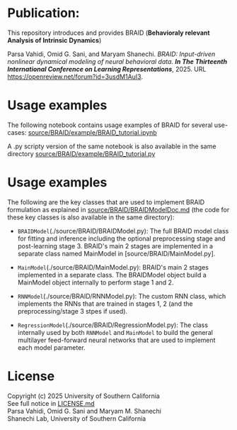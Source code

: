 # Publication:
This repository introduces and provides BRAID (**Behavioraly relevant Analysis of Intrinsic Dynamics**)

Parsa Vahidi, Omid G. Sani, and Maryam Shanechi. *BRAID: Input-driven nonlinear dynamical modeling of neural behavioral data.* ***In The Thirteenth International Conference on Learning
Representations***, 2025. URL https://openreview.net/forum?id=3usdM1AuI3.

# Usage examples
The following notebook contains usage examples of BRAID for several use-cases:
[source/BRAID/example/BRAID_tutorial.ipynb](source/BRAID/example/BRAID_tutorial.ipynb)

A .py scripty version of the same notebook is also available in the same directory [source/BRAID/example/BRAID_tutorial.py](source/BRAID/example/BRAID_tutorial.py)

# Usage examples
The following are the key classes that are used to implement BRAID formulation as explained in [source/BRAID/BRAIDModelDoc.md](source/BRAID/BRAIDModelDoc.md) (the code for these key classes is also available in the same directory):

- `BRAIDModel`(./source/BRAID/BRAIDModel.py): The full BRAID model class for fitting and inference including the optional preprocessing stage and post-learning stage 3. BRAID's main 2 stages are implemented in a separate class named MainModel in [source/BRAID/MainModel.py].

- `MainModel`(./source/BRAID/MainModel.py): BRAID's main 2 stages implemented in a separate class. The BRAIDModel object build a MainModel object internally to perform stage 1 and 2.

- `RNNModel`(./source/BRAID/RNNModel.py): The custom RNN class, which implements the RNNs that are trained in stages 1, 2 (and the preprocessing/stage 3 stpes if used). 

- `RegressionModel`(./source/BRAID/RegressionModel.py): The class internally used by both `RNNModel` and `MainModel` to build the general multilayer feed-forward neural networks that are used to implement each model parameter.


# License
Copyright (c) 2025 University of Southern California\
See full notice in [LICENSE.md](LICENSE.md)\
Parsa Vahidi, Omid G. Sani and Maryam M. Shanechi\
Shanechi Lab, University of Southern California
